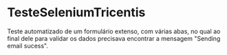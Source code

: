 # TesteSeleniumTricentis
 Teste automatizado de um formulário extenso, com várias abas, no qual ao final dele para validar os dados precisava encontrar a mensagem "Sending email sucess".

